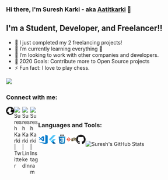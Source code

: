 ### Hi there, I'm Suresh Karki - aka [Aatitkarki][website] 👋
## I'm a Student, Developer, and Freelancer!!

- 🔭 I just completed my 2 freelancing projects!
- 🌱 I’m currently learning everything 🤣
- 👯 I’m looking to work with other companies and developers.
- 🥅 2020 Goals: Contribute more to Open Source projects
- ⚡ Fun fact: I love to play chess.

![](https://komarev.com/ghpvc/?username=your-github-username)

### Connect with me:


[<img align="left" alt="sureshk.com.np" width="22px" src="https://raw.githubusercontent.com/iconic/open-iconic/master/svg/globe.svg" />][website]
[<img align="left" alt="Suresh Karki | Twitter" width="22px" src="https://cdn.jsdelivr.net/npm/simple-icons@v3/icons/twitter.svg" />][twitter]
[<img align="left" alt="Suresh Karki | LinkedIn" width="22px" src="https://cdn.jsdelivr.net/npm/simple-icons@v3/icons/linkedin.svg" />][linkedin]
[<img align="left" alt="Suresh Karki | Instagram" width="22px" src="https://cdn.jsdelivr.net/npm/simple-icons@v3/icons/instagram.svg" />][instagram]

<br />

### Languages and Tools:

<img align="left" alt="Visual Studio Code" width="26px" src="https://raw.githubusercontent.com/github/explore/80688e429a7d4ef2fca1e82350fe8e3517d3494d/topics/visual-studio-code/visual-studio-code.png" >
<img align="left" alt="FLUTTER" width="26px" src="https://raw.githubusercontent.com/github/explore/80688e429a7d4ef2fca1e82350fe8e3517d3494d/topics/flutter/flutter.png" >
<img align="left" alt="CSS3" width="26px" src="https://raw.githubusercontent.com/github/explore/80688e429a7d4ef2fca1e82350fe8e3517d3494d/topics/css/css.png" >
<img align="left" alt="Git" width="26px" src="https://raw.githubusercontent.com/github/explore/80688e429a7d4ef2fca1e82350fe8e3517d3494d/topics/git/git.png" >
<img align="left" alt="GitHub" width="26px" src="https://raw.githubusercontent.com/github/explore/78df643247d429f6cc873026c0622819ad797942/topics/github/github.png" >

<br>
<img align="left" alt="Suresh's GitHub Stats" src="https://github-readme-stats.vercel.app/api?username=aatitkarki&&show_icons=true&title_color=ffffff&icon_color=bb2acf&text_color=daf7dc&bg_color=151515" >

[website]: https://sureshk.com.np
[twitter]: https://twitter.com/aatit_karki
[instagram]: https://www.instagram.com/flutterdevsuresh/
[linkedin]: https://www.linkedin.com/in/suresh-karki-347699196/

